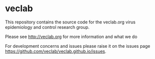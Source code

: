 # veclab
This repository contains the source code for the veclab.org virus epidemiology and control research group. 

Please see http://veclab.org for more information and what we do

For development concerns and issues please raise it on the issues page https://github.com/veclab/veclab.github.io/issues.  

